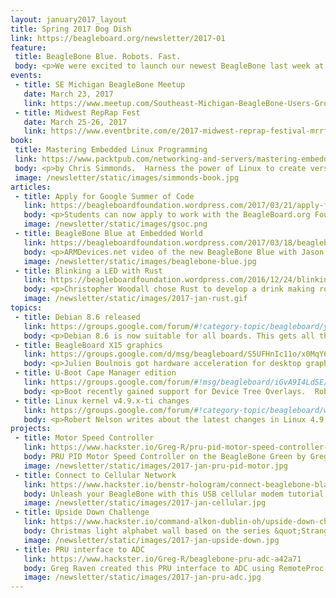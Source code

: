 ```yaml
---
layout: january2017_layout
title: Spring 2017 Dog Dish
link: https://beagleboard.org/newsletter/2017-01
feature:
 title: BeagleBone Blue. Robots. Fast.
 body: <p>We were excited to launch our newest BeagleBone last week at Embedded World&#58;</p>
events:
 - title: SE Michigan BeagleBone Meetup 
   date: March 23, 2017
   link: https://www.meetup.com/Southeast-Michigan-BeagleBone-Users-Group/
 - title: Midwest RepRap Fest
   date: March 25-26, 2017
   link: https://www.eventbrite.com/e/2017-midwest-reprap-festival-mrrf2017-aka-mrrf-tickets-28382784673
book:
 title: Mastering Embedded Linux Programming
 link: https://www.packtpub.com/networking-and-servers/mastering-embedded-linux-programming
 body: <p>by Chris Simmonds.  Harness the power of Linux to create versatile and robust embedded solutions</p>
 image: /newsletter/static/images/simmonds-book.jpg
articles:
 - title: Apply for Google Summer of Code
   link: https://beagleboardfoundation.wordpress.com/2017/03/21/apply-for-google-summer-of-code/
   body: <p>Students can now apply to work with the BeagleBoard.org Foundation for Google Summer of Code</p>
   image: /newsletter/static/images/gsoc.png
 - title: BeagleBone Blue at Embedded World
   link: https://beagleboardfoundation.wordpress.com/2017/03/18/beaglebone-blue-at-embedded-world/
   body: <p>ARMDevices.net video of the new BeagleBone Blue with Jason Kridner in our BeagleBoard.org Foundation booth at Embedded World</p>
   image: /newsletter/static/images/beaglebone-blue.jpg
 - title: Blinking a LED with Rust
   link: https://beagleboardfoundation.wordpress.com/2016/12/24/blinking-a-led-with-rust/
   body: <p>Christopher Woodall chose Rust to develop a drink making robot powered by BeagleBone Green Wireless</p>
   image: /newsletter/static/images/2017-jan-rust.gif
topics:
 - title: Debian 8.6 released 
   link: https://groups.google.com/forum/#!category-topic/beagleboard/yCKzPy54a7Q
   body: <p>Debian 8.6 is now suitable for all boards. This gets all the boards to a common base and will aide in community support.</p>
 - title: BeagleBoard X15 graphics
   link: https://groups.google.com/d/msg/beagleboard/S5UFHnIc11o/x0MqY6aIBwAJ
   body: <p>Julien Boulnois got hardware acceleration for desktop graphics on the BeagleBoard X15 </p>
 - title: U-Boot Cape Manager edition
   link: https://groups.google.com/forum/#!msg/beagleboard/iGvA9I4LdSE/cRcBIuqBFgAJ
   body: <p>Boot recently gained support for Device Tree Overlays.  Robert Nelson has released a new Debian image with U-Boot Cape Manager for developer testing.</p>
 - title: Linux kernel v4.9.x-ti changes
   link: https://groups.google.com/forum/#!category-topic/beagleboard/wxxXS907OXY
   body: <p>Robert Nelson writes about the latest changes in Linux 4.9 kernels based on the TI branch</p>
projects:
 - title: Motor Speed Controller
   link: https://www.hackster.io/Greg-R/pru-pid-motor-speed-controller-with-beaglebone-green-ccb805
   body: PRU PID Motor Speed Controller on the BeagleBone Green by Greg Raven
   image: /newsletter/static/images/2017-jan-pru-pid-motor.jpg
 - title: Connect to Cellular Network
   link: https://www.hackster.io/benstr-hologram/connect-beaglebone-black-to-cellular-0e14c2
   body: Unleash your BeagleBone with this USB cellular modem tutorial
   image: /newsletter/static/images/2017-jan-cellular.jpg
 - title: Upside Down Challenge 
   link: https://www.hackster.io/command-alkon-dublin-oh/upside-down-challenge-c7dba7
   body: Christmas light alphabet wall based on the series &quot;Stranger Things&quot;
   image: /newsletter/static/images/2017-jan-upside-down.jpg
 - title: PRU interface to ADC
   link: https://www.hackster.io/Greg-R/beaglebone-pru-adc-a42a71
   body: Greg Raven created this PRU interface to ADC using RemoteProc and RPMsg
   image: /newsletter/static/images/2017-jan-pru-adc.jpg
---
```

